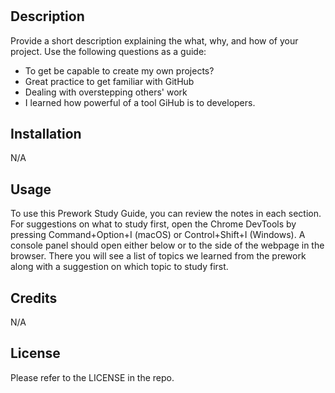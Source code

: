 # <Your-Project-Title>

## Description

Provide a short description explaining the what, why, and how of your project. Use the following questions as a guide:

- To get be capable to create my own projects?
- Great practice to get familiar with GitHub
- Dealing with overstepping others' work
- I learned how powerful of a tool GiHub is to developers.


## Installation

N/A

## Usage

To use this Prework Study Guide, you can review the notes in each section. For suggestions on what to study first, open the Chrome DevTools by pressing Command+Option+I (macOS) or Control+Shift+I (Windows). A console panel should open either below or to the side of the webpage in the browser. There you will see a list of topics we learned from the prework along with a suggestion on which topic to study first.

## Credits

N/A

## License

Please refer to the LICENSE in the repo.